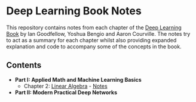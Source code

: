 # Deep Learning Book Notes

This repository contains notes from each chapter of the [Deep Learning Book](https://www.deeplearningbook.org/) by Ian Goodfellow, Yoshua Bengio and Aaron Courville. The notes try to act as a summary for each chapter whilst also providing expanded explanation and code to accompany some of the concepts in the book.

## Contents

* __Part I: Applied Math and Machine Learning Basics__
  * Chapter 2: [Linear Algebra](https://www.deeplearningbook.org/contents/linear_algebra.html) - [Notes](linear-algebra.ipynb)
* __Part II: Modern Practical Deep Networks__
  
  
